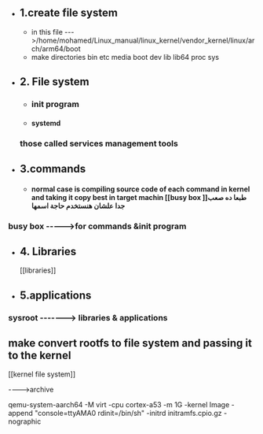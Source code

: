 
- ## 1.create file system
     -  in this file --->/home/mohamed/Linux_manual/linux_kernel/vendor_kernel/linux/arch/arm64/boot
    - make directories
         bin
         etc
         media
         boot
         dev
         lib 
         lib64
         proc 
         sys
- ## 2. File system 
     - ### init program
    - #### systemd 
    
     ### those called services management tools
- ## 3.commands
    - #### normal case  is  compiling source code of each command in kernel  and taking it copy best in target machin [[busy box ]]طبعا ده صعب جدا  علشان هنستخدم حاجة اسمها  

### busy box ----->for commands &init program


- ## 4. Libraries
     [[libraries]]     
- ## 5.applications
### sysroot -------> libraries & applications



## make convert rootfs  to file system and passing it to the kernel 
[[kernel file system]]

---->archive



qemu-system-aarch64 -M virt -cpu cortex-a53 -m 1G -kernel Image -append "console=ttyAMA0 rdinit=/bin/sh" -initrd initramfs.cpio.gz -nographic 




